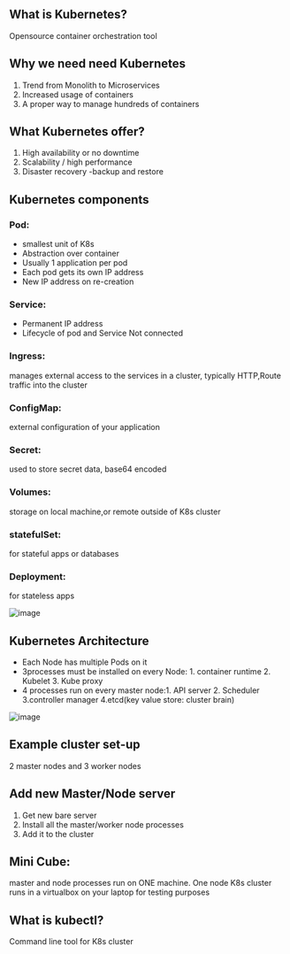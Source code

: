 ## What is Kubernetes?
Opensource container orchestration tool

## Why we need need Kubernetes
1.	Trend from Monolith to Microservices
2.	Increased usage of containers
3.	A proper way to manage hundreds of containers

## What Kubernetes offer?
1.	High availability or no downtime
2.	Scalability / high performance
3.	Disaster recovery -backup and restore

## Kubernetes components
### Pod: 
- smallest unit of K8s
- Abstraction over container
- Usually 1 application per pod
- Each pod gets its own IP address
- New IP address on re-creation
### Service:
- Permanent IP address
- Lifecycle of pod and Service Not connected
### Ingress: 
manages external access to the services in a cluster, typically HTTP,Route traffic into the cluster
### ConfigMap: 
external configuration of your application
### Secret: 
used to store secret data, base64 encoded
### Volumes: 
storage on local machine,or remote outside of K8s cluster
### statefulSet: 
for stateful apps or databases
### Deployment: 
for stateless apps

![image](https://user-images.githubusercontent.com/35073431/206886360-0fd63331-5af2-4d48-9249-eb08ba562d24.png)



## Kubernetes Architecture
- Each Node has multiple Pods on it
- 3processes must be installed on every Node: 1. container runtime 2. Kubelet 3. Kube proxy
- 4 processes run on every master node:1. 
API server 2. Scheduler 3.controller manager 4.etcd(key value store: cluster brain)

![image](https://user-images.githubusercontent.com/35073431/206890609-be018097-afcb-4369-ac56-7a81ebcad2b0.png)


## Example cluster set-up
2 master nodes and 3 worker nodes

## Add new Master/Node server
1.	Get new bare server
2.	Install all the master/worker node processes
3.	Add it to the cluster

## Mini Cube: 
master and node processes run on ONE machine. One node K8s cluster runs in a virtualbox on your laptop for testing purposes

## What is kubectl?
Command line tool for K8s cluster


